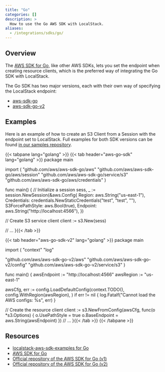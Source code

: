 ```yaml
---
title: "Go"
categories: []
description: >
  How to use the Go AWS SDK with LocalStack.
aliases:
  - /integrations/sdks/go/
---
```


## Overview

The [AWS SDK for Go](https://aws.amazon.com/sdk-for-go/), like other AWS SDKs, lets you set the endpoint when creating resource clients,
which is the preferred way of integrating the Go SDK with LocalStack.

The Go SDK has two major versions, each with their own way of specifying the LocalStack endpoint:

* [aws-sdk-go](https://github.com/aws/aws-sdk-go)
* [aws-sdk-go-v2](https://github.com/aws/aws-sdk-go-v2)

## Examples

Here is an example of how to create an S3 Client from a Session with the endpoint set to LocalStack.
Full examples for both SDK versions can be found [in our samples repository](https://github.com/localstack/localstack-aws-sdk-examples/tree/main/go).

{{< tabpane lang="golang" >}}
{{< tab header="aws-go-sdk" lang="golang" >}}
package main

import (
    "github.com/aws/aws-sdk-go/aws"
    "github.com/aws/aws-sdk-go/aws/session"
    "github.com/aws/aws-sdk-go/service/s3"
    "github.com/aws/aws-sdk-go/aws/credentials"
)

func main() {
  // Initialize a session
  sess, _ := session.NewSession(&aws.Config{
    Region:           aws.String("us-east-1"),
    Credentials:      credentials.NewStaticCredentials("test", "test", ""),
    S3ForcePathStyle: aws.Bool(true),
    Endpoint:         aws.String("http://localhost:4566"),
  })

  // Create S3 service client
  client := s3.New(sess)

  // ...
}{{< /tab >}}

{{< tab header="aws-go-sdk-v2" lang="golang" >}}
package main

import (
  "context"
  "log"

  "github.com/aws/aws-sdk-go-v2/aws"
  "github.com/aws/aws-sdk-go-v2/config"
  "github.com/aws/aws-sdk-go-v2/service/s3"
)

func main() {
  awsEndpoint := "http://localhost:4566"
  awsRegion := "us-east-1"
  
  awsCfg, err := config.LoadDefaultConfig(context.TODO(),
    config.WithRegion(awsRegion),
  )
  if err != nil {
    log.Fatalf("Cannot load the AWS configs: %s", err)
  }

  // Create the resource client
  client := s3.NewFromConfig(awsCfg, func(o *s3.Options) {
    o.UsePathStyle = true
    o.BaseEndpoint = aws.String(awsEndpoint)
  })
  // ...
}{{< /tab >}}
{{< /tabpane >}}

## Resources

* [localstack-aws-sdk-examples for Go](https://github.com/localstack/localstack-aws-sdk-examples/tree/main/go)
* [AWS SDK for Go](https://aws.amazon.com/sdk-for-go/)
* [Official repository of the AWS SDK for Go (v1)](https://github.com/aws/aws-sdk-go)
* [Official repository of the AWS SDK for Go (v2)](https://github.com/aws/aws-sdk-go-v2)
